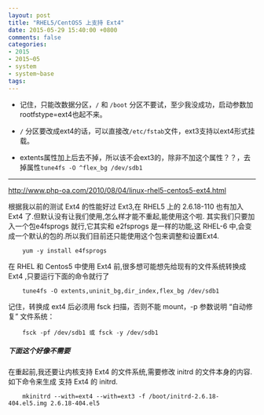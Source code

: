 ```yaml
---
layout: post
title: "RHEL5/CentOS5 上支持 Ext4"
date: 2015-05-29 15:40:00 +0800
comments: false
categories:
- 2015
- 2015~05
- system
- system~base
tags:
---
```


* 记住，只能改数据分区，`/` 和 `/boot` 分区不要试，至少我没成功，启动参数加rootfstype=ext4也起不来。

* `/` 分区要改成ext4的话，可以直接改`/etc/fstab`文件，ext3支持以ext4形式挂载。

* extents属性加上后去不掉，所以该不会ext3的，除非不加这个属性？？，去掉属性`tune4fs -O ^flex_bg /dev/sdb1`

------------
http://www.php-oa.com/2010/08/04/linux-rhel5-centos5-ext4.html

根据我以前的测试 Ext4 的性能好过 Ext3,在 RHEL5 上的 2.6.18-110 也有加入 Ext4 了.但默认没有让我们使用,怎么样才能不重起,能使用这个啦.
其实我们只要加入一个包e4fsprogs 就行,它其实和 e2fsprogs 是一样的功能,这 RHEL-6 中,会变成一个默认的包的.所以我们目前还只能使用这个包来调整和设置Ext4.
```
	yum -y install e4fsprogs
```
在 RHEL 和 Centos5 中使用 Ext4 前,很多想可能想先给现有的文件系统转换成 Ext4 ,只要运行下面的命令就行了
```
	tune4fs -O extents,uninit_bg,dir_index,flex_bg /dev/sdb1
```

记住，转换成 ext4 后必须用 fsck 扫描，否则不能 mount，-p 参数说明 “自动修复” 文件系统：
```
	fsck -pf /dev/sdb1 或 fsck -y /dev/sdb1
```

##### 下面这个好像不需要

在重起前,我还要让内核支持 Ext4 的文件系统,需要修改 initrd 的文件本身的内容.如下命令来生成 支持 Ext4 的 initrd.
```	
	mkinitrd --with=ext4 --with=ext3 -f /boot/initrd-2.6.18-404.el5.img 2.6.18-404.el5
```

